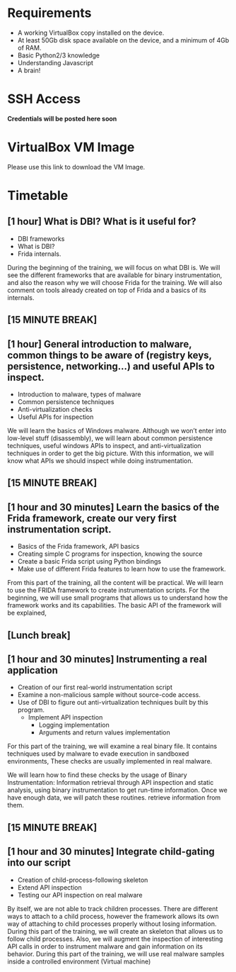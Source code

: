 # Requirements
- A working VirtualBox copy installed on the device.
- At least 50Gb disk space available on the device, and a minimum of 4Gb of RAM.
- Basic Python2/3 knowledge
- Understanding Javascript
- A brain!

# SSH Access

__Credentials will be posted here soon__

# VirtualBox VM Image

Please use this link to download the VM Image. 

# Timetable

## [1 hour] What is DBI? What is it useful for? 

- DBI frameworks
- What is DBI?
- Frida internals.

During the beginning of the training, we will focus on what DBI is. We will see the different frameworks that are available for binary instrumentation, and also the reason why we will choose Frida for the training. We will also comment on tools already created on top of Frida and a basics of its internals.

## [15 MINUTE BREAK] 

## [1 hour] General introduction to malware, common things to be aware of (registry keys, persistence, networking...) and useful APIs to inspect.

- Introduction to malware, types of malware
- Common persistence techniques
- Anti-virtualization checks
- Useful APIs for inspection

We will learn the basics of Windows malware. Although we won’t enter into low-level stuff (disassembly), we will learn about common persistence techniques, useful windows APIs to inspect, and anti-virtualization techniques in order to get the big picture. With this information, we will know what APIs we should inspect while doing instrumentation. 

## [15 MINUTE BREAK]

## [1 hour and 30 minutes] Learn the basics of the Frida framework, create our very first instrumentation script.

- Basics of the Frida framework, API basics
- Creating simple C programs for inspection, knowing the source
- Create a basic Frida script using Python bindings
- Make use of different Frida features to learn how to use the framework.

From this part of the training, all the content will be practical. We will learn to use the FRIDA framework to create instrumentation scripts. For the beginning, we will use small programs that allows us to understand how the framework works and its capabilities. The basic API of the framework will be explained, 

## [Lunch break] 

## [1 hour and 30 minutes] Instrumenting a real application

- Creation of our first real-world instrumentation script
- Examine a non-malicious sample without source-code access.
- Use of DBI to figure out anti-virtualization techniques built by this program. 
  - Implement API inspection
	- Logging implementation
	- Arguments and return values implementation

For this part of the training, we will examine a real binary file. It contains techniques used by malware to evade execution in sandboxed environments, These checks are usually implemented in real malware.

We will learn how to find these checks by the usage of Binary Instrumentation: Information retrieval through API inspection and static analysis, using binary instrumentation to get run-time information. Once we have enough data, we will patch these routines.
retrieve information from them. 

##  [15 MINUTE BREAK]

## [1 hour and 30 minutes] Integrate child-gating into our script

- Creation of child-process-following skeleton
- Extend API inspection
- Testing our API inspection on real malware

By itself, we are not able to track children processes. There are different ways to attach to a child process, however the framework allows its own way of attaching to child processes properly without losing information. During this part of the training, we will create an skeleton that allows us to follow child processes. Also, we will augment the inspection of interesting API calls in order to instrument malware and gain information on its behavior. During this part of the training, we will use real malware samples inside a controlled environment (Virtual machine) 
